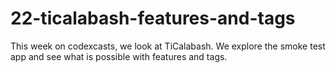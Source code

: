 # 22-ticalabash-features-and-tags
This week on codexcasts, we look at TiCalabash. We explore the smoke test app and see what is possible with features and tags.
